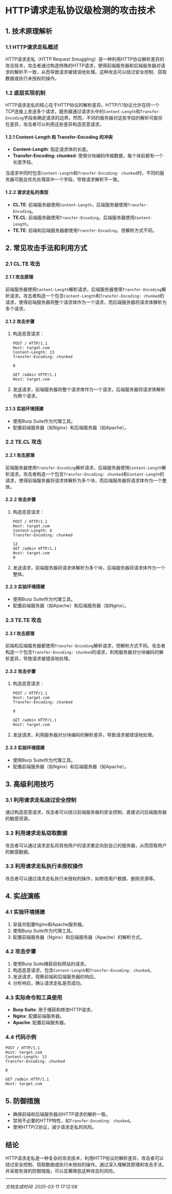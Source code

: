 # HTTP请求走私协议级检测的攻击技术

## 1. 技术原理解析

### 1.1 HTTP请求走私概述
HTTP请求走私（HTTP Request Smuggling）是一种利用HTTP协议解析差异的攻击技术，攻击者通过构造特殊的HTTP请求，使得前端服务器和后端服务器对请求的解析不一致，从而导致请求被错误地处理。这种攻击可以绕过安全控制、窃取数据或执行未授权的操作。

### 1.2 底层实现机制
HTTP请求走私的核心在于HTTP协议的解析差异。HTTP/1.1协议允许在同一个TCP连接上发送多个请求，服务器通过请求头中的`Content-Length`和`Transfer-Encoding`字段来确定请求的边界。然而，不同的服务器对这些字段的解析可能存在差异，攻击者可以利用这些差异构造恶意请求。

#### 1.2.1 Content-Length 和 Transfer-Encoding 的冲突
- **Content-Length**: 指定请求体的长度。
- **Transfer-Encoding: chunked**: 使用分块编码传输数据，每个块前都有一个长度字段。

当请求中同时包含`Content-Length`和`Transfer-Encoding: chunked`时，不同的服务器可能会优先处理其中一个字段，导致请求解析不一致。

#### 1.2.2 请求走私的类型
- **CL.TE**: 前端服务器使用`Content-Length`，后端服务器使用`Transfer-Encoding`。
- **TE.CL**: 前端服务器使用`Transfer-Encoding`，后端服务器使用`Content-Length`。
- **TE.TE**: 前端和后端服务器都使用`Transfer-Encoding`，但解析方式不同。

## 2. 常见攻击手法和利用方式

### 2.1 CL.TE 攻击
#### 2.1.1 攻击原理
前端服务器使用`Content-Length`解析请求，后端服务器使用`Transfer-Encoding`解析请求。攻击者构造一个包含`Content-Length`和`Transfer-Encoding: chunked`的请求，使得前端服务器将整个请求体作为一个请求，而后端服务器将请求体解析为多个请求。

#### 2.1.2 攻击步骤
1. 构造恶意请求：
   ```
   POST / HTTP/1.1
   Host: target.com
   Content-Length: 13
   Transfer-Encoding: chunked

   0

   GET /admin HTTP/1.1
   Host: target.com
   ```
2. 发送请求，前端服务器将整个请求体作为一个请求，后端服务器将请求体解析为两个请求。

#### 2.1.3 实验环境搭建
- 使用Burp Suite作为代理工具。
- 配置前端服务器（如Nginx）和后端服务器（如Apache）。

### 2.2 TE.CL 攻击
#### 2.2.1 攻击原理
前端服务器使用`Transfer-Encoding`解析请求，后端服务器使用`Content-Length`解析请求。攻击者构造一个包含`Transfer-Encoding: chunked`和`Content-Length`的请求，使得前端服务器将请求体解析为多个块，而后端服务器将请求体作为一个整体。

#### 2.2.2 攻击步骤
1. 构造恶意请求：
   ```
   POST / HTTP/1.1
   Host: target.com
   Content-Length: 4
   Transfer-Encoding: chunked

   12
   GET /admin HTTP/1.1
   Host: target.com
   0
   ```
2. 发送请求，前端服务器将请求体解析为多个块，后端服务器将请求体作为一个整体。

#### 2.2.3 实验环境搭建
- 使用Burp Suite作为代理工具。
- 配置前端服务器（如Apache）和后端服务器（如Nginx）。

### 2.3 TE.TE 攻击
#### 2.3.1 攻击原理
前端和后端服务器都使用`Transfer-Encoding`解析请求，但解析方式不同。攻击者构造一个包含`Transfer-Encoding: chunked`的请求，利用服务器对分块编码的解析差异，导致请求被错误地处理。

#### 2.3.2 攻击步骤
1. 构造恶意请求：
   ```
   POST / HTTP/1.1
   Host: target.com
   Transfer-Encoding: chunked

   0

   GET /admin HTTP/1.1
   Host: target.com
   ```
2. 发送请求，利用服务器对分块编码的解析差异，导致请求被错误地处理。

#### 2.3.3 实验环境搭建
- 使用Burp Suite作为代理工具。
- 配置前端服务器（如Nginx）和后端服务器（如Apache）。

## 3. 高级利用技巧

### 3.1 利用请求走私绕过安全控制
通过构造恶意请求，攻击者可以绕过前端服务器的安全控制，直接访问后端服务器的敏感资源。

### 3.2 利用请求走私窃取数据
攻击者可以通过请求走私将其他用户的请求重定向到自己的服务器，从而窃取用户的敏感数据。

### 3.3 利用请求走私执行未授权操作
攻击者可以通过请求走私执行未授权的操作，如修改用户数据、删除资源等。

## 4. 实战演练

### 4.1 实验环境搭建
1. 安装并配置Nginx和Apache服务器。
2. 使用Burp Suite作为代理工具。
3. 配置前端服务器（Nginx）和后端服务器（Apache）的解析方式。

### 4.2 攻击步骤
1. 使用Burp Suite捕获目标网站的请求。
2. 构造恶意请求，包含`Content-Length`和`Transfer-Encoding: chunked`。
3. 发送请求，观察前端和后端服务器的响应。
4. 分析响应，确认请求走私是否成功。

### 4.3 实际命令和工具使用
- **Burp Suite**: 用于捕获和修改HTTP请求。
- **Nginx**: 配置前端服务器。
- **Apache**: 配置后端服务器。

### 4.4 代码示例
```http
POST / HTTP/1.1
Host: target.com
Content-Length: 13
Transfer-Encoding: chunked

0

GET /admin HTTP/1.1
Host: target.com
```

## 5. 防御措施
- 确保前端和后端服务器对HTTP请求的解析一致。
- 禁用不必要的HTTP特性，如`Transfer-Encoding: chunked`。
- 使用HTTP/2协议，减少请求走私的风险。

## 结论
HTTP请求走私是一种复杂的攻击技术，利用HTTP协议的解析差异，攻击者可以绕过安全控制、窃取数据或执行未授权的操作。通过深入理解其原理和攻击手法，并采取有效的防御措施，可以显著降低这种攻击的风险。

---

*文档生成时间: 2025-03-11 17:12:08*
